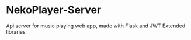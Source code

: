 # NekoPlayer-Server
Api server for music playing web app, made with Flask and JWT Extended libraries
